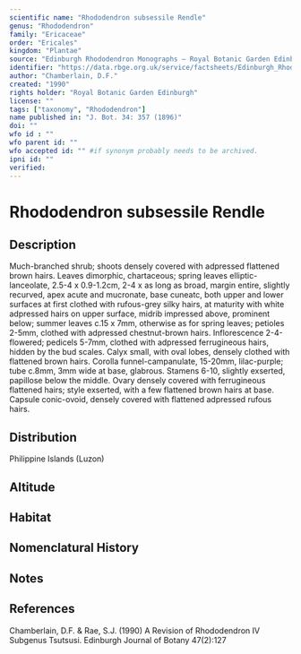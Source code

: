 ```yaml
---
scientific name: "Rhododendron subsessile Rendle"
genus: "Rhododendron"
family: "Ericaceae"
order: "Ericales"
kingdom: "Plantae"
source: "Edinburgh Rhododendron Monographs – Royal Botanic Garden Edinburgh"
identifier: "https://data.rbge.org.uk/service/factsheets/Edinburgh_Rhododendron_Monographs.xhtml"
author: "Chamberlain, D.F."
created: "1990"
rights holder: "Royal Botanic Garden Edinburgh"
license: ""
tags: ["taxonomy", "Rhododendron"]
name published in: "J. Bot. 34: 357 (1896)"
doi: ""
wfo id : ""
wfo parent id: ""
wfo accepted id: "" #if synonym probably needs to be archived.                      
ipni id: ""
verified:
---
```


                       

# Rhododendron subsessile Rendle

## Description
Much-branched shrub; shoots densely covered with adpressed flattened brown hairs. Leaves dimorphic, chartaceous; spring leaves elliptic-lanceolate, 2.5-4 x 0.9-1.2cm, 2-4 x as long as broad, margin entire, slightly recurved, apex acute and mucronate, base cuneatc, both upper and lower surfaces at first clothed with rufous-grey silky hairs, at maturity with white adpressed hairs on upper surface, midrib impressed above, prominent below; summer leaves c.15 x 7mm, otherwise as for spring leaves; petioles 2-5mm, clothed with adpressed chestnut-brown hairs. Inflorescence 2-4-flowered; pedicels 5-7mm, clothed with adpressed ferrugineous hairs, hidden by the bud scales. Calyx small, with oval lobes, densely clothed with flattened brown hairs. Corolla funnel-campanulate, 15-20mm, lilac-purple; tube c.8mm, 3mm wide at base, glabrous. Stamens 6-10, slightly exserted, papillose below the middle. Ovary densely covered with ferrugineous flattened hairs; style exserted, with a few flattened brown hairs at base. Capsule conic-ovoid, densely covered with flattened adpressed rufous hairs.

## Distribution
Philippine Islands (Luzon)

## Altitude


## Habitat


## Nomenclatural History

                       
## Notes


## References

Chamberlain, D.F. & Rae, S.J. (1990) A Revision of Rhododendron IV Subgenus Tsutsusi. Edinburgh Journal of Botany 47(2):127
